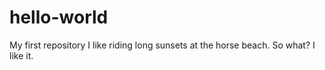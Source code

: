 # hello-world
My first repository
I like riding long sunsets at the horse beach.
So what? I like it.
